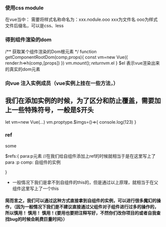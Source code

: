  ### 使用css module
在vue当中：
需要将样式名称命名为：xxx.nodule.ooo
xxx为文件名
ooo为样式文件后缀名，可以是css、less

### 得到组件渲染的dom
/**
获取某个组件渲染的Dom根元素
*/
function getComponentRootDom(comp,props){
    const vm=new Vue({
        render:h=>h(comp,[props])
    })
    vm.$mount();
    return vm.$el
}
 $el 表示vue渲染出来的真实的dom元素

 ### 向vue 注入实例成员（vue实例上挂在一些方法，）
## 我们在添加实例的时候，为了区分和防止覆盖，需要加上一些特殊符号，一般是$开头
  let vm=new Vue(...)
      vm.proptype.$imgs=()=>{
          console.log(123)
      }

### ref

<p ref="para"> some</p>

$refs:{ 
para:p元素 //在我们给自组件添加上ref的时候就相当于是在这里写上了 para :p
comp: 自组件的实例
    
}
*   一般情况下我们是拿不到自组件的this的，但是通过以上原理，就相当于在父组件这里写上了一个this 
#### 简而言之，我们可以通过这种方式直接拿到自组件的实例，可以进行很多魔幻的操作，（因为一般情况下我们是不建议直接通过父组件对子组件进行过多的操作的，所以慎用！ 慎用！ 慎用！{要用也要把注释写好，不然你们改你项目的或者自我查找bug的时候会耗费巨量时间}）
